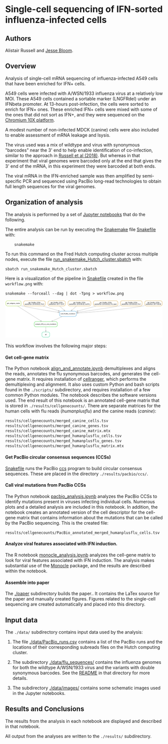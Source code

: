 # Single-cell sequencing of IFN-sorted influenza-infected cells

## Authors
Alistair Russell and [Jesse Bloom](https://research.fhcrc.org/bloom/en.html).

## Overview
Analysis of single-cell mRNA sequencing of influenza-infected A549 cells that have been enriched for IFN+ cells.

A549 cells were infected with A/WSN/1933 influenza virus at a relatively low MOI.
These A549 cells contained a sortable marker (LNGFRdel) under an IFNbeta promoter.
At 13-hours post-infection, the cells were sorted to enrich for IFN+ ones. 
These enriched IFN+ cells were mixed with some of the ones that did not sort as IFN+, and they were sequenced on the [Chromium 10X platform](https://www.10xgenomics.com/single-cell/).

A modest number of non-infected MDCK (canine) cells were also included to enable assessment of mRNA leakage and lsysis.

The virus used was a mix of wildtype and virus with synonymous "barcodes" near the 3' end to help enable identification of co-infection, similar to the approach in [Russell et al (2018)][].
But whereas in that experiment that viral genomes were barcoded only at the end that gives the 3' end of the mRNA, in this experiment they were barcoded at both ends.

The viral mRNA in the IFN-enriched sample was then amplified by semi-specific PCR and sequenced using PacBio long-read technologies to obtain full length sequences for the viral genomes.

## Organization of analysis
The analysis is performed by a set of [Jupyter notebooks](http://jupyter.org/) that do the following.

The entire analysis can be run by executing the [Snakemake](https://snakemake.readthedocs.io/en/stable/) file [Snakefile](Snakefile) with:

        snakemake

To run this command on the Fred Hutch computing cluster across multiple nodes, execute the file [run_snakemake_Hutch_cluster.sbatch](run_snakemake_Hutch_cluster.sbatch) with:

    sbatch run_snakemake_Hutch_cluster.sbatch

Here is a visualization of the pipeline in [Snakefile](Snakefile) created in the file `workflow.png` with:

    snakemake --forceall --dag | dot -Tpng > workflow.png

![workflow](workflow.png)

This workflow involves the following major steps:

#### Get cell-gene matrix
The Python notebook [align_and_annotate.ipynb][] demultiplexes and aligns the reads, annotates the flu synonymous barcodes, and generates the cell-gene matrix. 
It requires installation of [cellranger](https://support.10xgenomics.com/single-cell-gene-expression/software/pipelines/latest/what-is-cell-ranger), which performs the demultiplexing and alignment. 
It also uses custom Python and bash scripts found in the `./scripts/` subdirectory, and requires installation of a few common Python modules. 
The notebook describes the software versions used. 
The end result of this notebook is an annotated cell-gene matrix that is stored in `./results/cellgenecounts/`. 
There are separate matrices for the human cells with flu reads (*humanplusflu*) and the canine reads (*canine*):

    results/cellgenecounts/merged_canine_cells.tsv
    results/cellgenecounts/merged_canine_genes.tsv
    results/cellgenecounts/merged_canine_matrix.mtx
    results/cellgenecounts/merged_humanplusflu_cells.tsv
    results/cellgenecounts/merged_humanplusflu_genes.tsv
    results/cellgenecounts/merged_humanplusflu_matrix.mtx

#### Get PacBio circular consensus sequences (CCSs)
[Snakefile](Snakefile) runs the PacBio [ccs](https://github.com/PacificBiosciences/unanimity/blob/develop/doc/PBCCS.md) program to build circular consensus sequences.
These are placed in the directory `./results/pacbio/ccs/`.

#### Call viral mutations from PacBio CCSs 
The Python notebook [pacbio_analysis.ipynb][] analyzes the PacBio CCSs to identify mutations present in viruses infecting individual cells. 
Numerous plots and a detailed analysis are included in this notebook.
In addition, the notebook creates an annotated version of the cell descriptor for the cell-gene matrix that contains information about the mutations that can be called by the PacBio sequencing. 
This is the created file:

    results/cellgenecounts/PacBio_annotated_merged_humanplusflu_cells.tsv

#### Analyze viral features associated with IFN induction.
The R notebook [monocle_analysis.ipynb][] analyzes the cell-gene matrix to look for viral features associated with IFN induction.
The analysis makes substantial use of the [Monocle][] package, and the results are described within the notebook.

#### Assemble into paper
The [./paper](paper) subdirectory builds the paper..
It contains the LaTex source for the paper and manually created figures.
Figures related to the single-cell sequencing are created automatically and placed into this directory.

## Input data
The `./data/` subdirectory contains input data used by the analysis:

1. The file [./data/PacBio_runs.csv](./data/PacBio_runs.csv) contains a list of the PacBio runs and the locations of their corresponding subreads files on the Hutch computing cluster.

2. The subdirectory [./data/flu_sequences/](./data/flu_sequences) contains the influenza genomes for both the wildtype A/WSN/1933 virus and the variants with double synonymous barcodes. See the [README](./data/flu_sequences/README.md) in that directory for more details.

3. The subdirectory [./data/images/](./data/images/) contains some schematic images used in the Jupyter notebooks.

## Results and Conclusions
The results from the analysis in each notebook are displayed and described in that notebook.

All output from the analyses are written to the `./results/` subdirectory.

[align_and_annotate.ipynb]: align_and_annotate.ipynb
[monocle_analysis.ipynb]: monocle_analysis.ipynb
[pacbio_analysis.ipynb]: pacbio_analysis.ipynb
[Monocle]: http://cole-trapnell-lab.github.io/monocle-release/
[Russell et al (2018)]: https://doi.org/10.7554/eLife.32303
